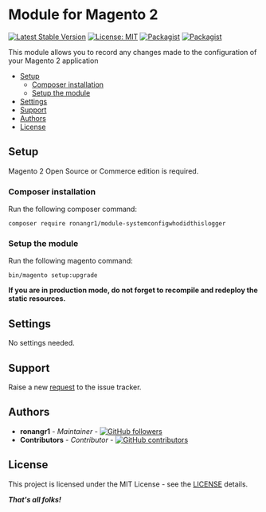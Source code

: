 # Module for Magento 2

[![Latest Stable Version](https://img.shields.io/packagist/v/ronangr1/module-systemconfigwhodidthislogger.svg?style=flat-square)](https://packagist.org/packages/ronangr1/module-systemconfigwhodidthislogger)
[![License: MIT](https://img.shields.io/github/license/ronangr1/magento2-systemconfigwhodidthislogger.svg?style=flat-square)](./LICENSE)
[![Packagist](https://img.shields.io/packagist/dt/ronangr1/module-systemconfigwhodidthislogger.svg?style=flat-square)](https://packagist.org/packages/ronangr1/module-systemconfigwhodidthislogger/stats)
[![Packagist](https://img.shields.io/packagist/dm/opengento/module-hoodoor.svg?style=flat-square)](https://packagist.org/packages/ronangr1/module-systemconfigwhodidthislogger/stats)

This module allows you to record any changes made to the configuration of your Magento 2 application

- [Setup](#setup)
    - [Composer installation](#composer-installation)
    - [Setup the module](#setup-the-module)
- [Settings](#settings)
- [Support](#support)
- [Authors](#authors)
- [License](#license)

## Setup

Magento 2 Open Source or Commerce edition is required.

###  Composer installation

Run the following composer command:

```
composer require ronangr1/module-systemconfigwhodidthislogger
```

### Setup the module

Run the following magento command:

```
bin/magento setup:upgrade
```

**If you are in production mode, do not forget to recompile and redeploy the static resources.**

## Settings

No settings needed.

## Support

Raise a new [request](https://github.com/ronangr1//M2-SystemConfigWhoDidThisLogger/issues) to the issue tracker.

## Authors

- **ronangr1** - *Maintainer* - [![GitHub followers](https://img.shields.io/github/followers/ronangr1.svg?style=social)](https://github.com/ronangr1)
- **Contributors** - *Contributor* - [![GitHub contributors](https://img.shields.io/github/contributors/ronangr1/module-systemconfigwhodidthislogger.svg?style=flat-square)](https://github.com/ronangr1/magento2-systemconfigwhodidthislogger/graphs/contributors)

## License

This project is licensed under the MIT License - see the [LICENSE](./LICENSE) details.

***That's all folks!***
